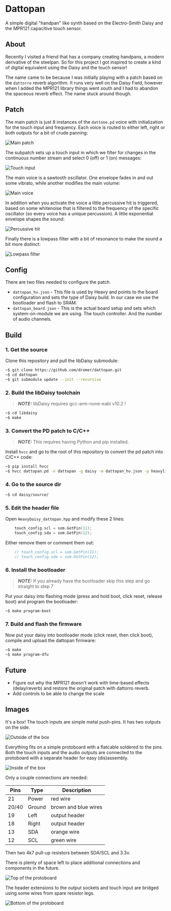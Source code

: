 # Dattopan

A simple digital "handpan" like synth based on the Electro-Smith Daisy and the MPR121 capacitive touch sensor.

## About

Recently I visited a friend that has a company creating handpans, a modern derivative of the steelpan. So for this project I got inspired to create a kind of digital equivalent using the Daisy and the touch sensor!

The name came to be because I was initially playing with a patch based on the `dattorro` reverb algorithm. It runs very well on the Daisy Field, however when I added the MPR121 library things went south and I had to abandon the spaceous reverb effect. The name stuck around though.

## Patch

The main patch is just 8 instances of the `dattone.pd` voice with initialization for the touch input and frequency. Each voice is routed to either left, right or both outputs for a bit of crude panning:

![Main patch](docs/patch_main.jpg)

The subpatch sets up a touch input in which we filter for changes in the continuous number stream and select 0 (off) or 1 (on) messages:

![Touch input](docs/patch_sub1.jpg)

The main voice is a sawtooth oscillator. One envelope fades in and out some vibrato, while another modifies the main volume:

![Main voice](docs/patch_sub2.jpg)

In addition when you activate the voice a little percussive hit is triggered, based on some whitenoise that is filtered to the frequency of the specific oscillator (so every voice has a unique percussion). A little exponential envelope shapes the sound:

![Percussive hit](docs/patch_sub3.jpg)

Finally there is a lowpass filter with a bit of resonance to make the sound a bit more distinct:

![Lowpass filter](docs/patch_sub4.jpg)

## Config

There are two files needed to configure the patch.

- `dattopan_hv.json` - This file is used by Heavy and points to the board configuration and sets the type of Daisy build. In our case we use the bootloader and flash to SRAM.
- `dattopan_board.json` - This is the actual board setup and sets which system-on-module we are using. The touch controller. And the number of audio channels.

## Build

### 1. Get the source

Clone this repository and pull the libDaisy submodule:

```bash
~$ git clone https://github.com/dromer/dattopan.git
~$ cd dattopan
~$ git submodule update --init --recursive
```

### 2. Build the libDaisy toolchain

> **_NOTE:_** libDaisy requires gcc-arm-none-eabi v10.2 !

```bash
~$ cd libdaisy
~$ make
```

### 3. Convert the PD patch to C/C++

> **_NOTE:_** This requires having Python and pip installed.

Install `hvcc` and go to the root of this repository to convert the pd patch into C/C++ code:

```bash
~$ pip install hvcc
~$ hvcc dattopan.pd -n dattopan -g daisy -m dattopan_hv.json -p heavylib
```

### 4. Go to the source dir

```bash
~$ cd daisy/source/
```

### 5. Edit the header file

Open `HeavyDaisy_dattopan.hpp` and modify these 2 lines:

```cpp
    touch_config.scl = som.GetPin(11);
    touch_config.sda = som.GetPin(12);
```

Either remove them or comment them out:

```cpp
    // touch_config.scl = som.GetPin(11);
    // touch_config.sda = som.GetPin(12);
```

### 6. Install the bootloader

> **_NOTE:_** If you already have the bootloader skip this step and go straight to step 7

Put your daisy into flashing mode (press and hold boot, click reset, release boot) and program the bootloader:

```bash
~$ make program-boot
```

### 7. Build and flash the firmware

Now put your daisy into bootloader mode (click reset, then click boot), compile and upload the dattopan firmware:

```bash
~$ make
~$ make program-dfu
```

## Future

- Figure out why the MPR121 doesn't work with time-based effects (delay/reverb) and restore the original patch with dattorro reverb.
- Add controls to be able to change the scale

## Images

It's a box! The touch inputs are simple metal push-pins. It has two outputs on the side.

![Outside of the box](docs/box.jpg)

Everything fits on a simple protoboard with a flatcable soldered to the pins. Both the touch inputs and the audio outputs are connected to the protoboard with a separate header for easy (dis)assembly.

![Inside of the box](docs/box_inside.jpg)

Only a couple connections are needed:

| Pins  | Type   | Description |
| ----- | ------ | ----------- |
| 21    | Power  | red wire    |
| 20/40 | Ground | brown and blue wires |
| 19    | Left   | output header |
| 18    | Right  | output header |
| 13    | SDA    | orange wire |
| 12    | SCL    | green wire |

Then two 4k7 pull-up resistors between SDA/SCL and 3.3v.

There is plenty of space left to place additional connections and components in the future.

![Top of the protoboard](docs/proto_top.jpg)

The header extensions to the output sockets and touch input are bridged using some wires from spare resistor legs.

![Bottom of the protoboard](docs/proto_bottom.jpg)
